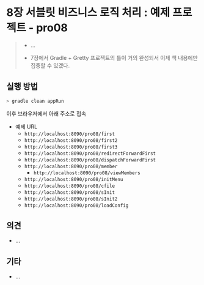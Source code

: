 # 8장 서블릿 비즈니스 로직 처리 : 예제 프로젝트 - pro08

> * ...
>
> * 7장에서 Gradle + Gretty 프로젝트의 틀이 거의 완성되서 이제 책 내용에만 집중할 수 있겠다.
>



## 실행 방법

```bash
> gradle clean appRun
```

이후 브라우저에서 아래 주소로 접속

* 예제 URL
  * `http://localhost:8090/pro08/first`
  * `http://localhost:8090/pro08/first2`
  * `http://localhost:8090/pro08/first3`
  * `http://localhost:8090/pro08/redirectForwardFirst`
  * `http://localhost:8090/pro08/dispatchForwardFirst`
  * `http://localhost:8090/pro08/member`
    * `http://localhost:8090/pro08/viewMembers`
  * `http://localhost:8090/pro08/initMenu`
  * `http://localhost:8090/pro08/cfile`
  * `http://localhost:8090/pro08/sInit`
  * `http://localhost:8090/pro08/sInit2`
  * `http://localhost:8090/pro08/loadConfig`



## 의견

* ...



## 기타

* ... 
